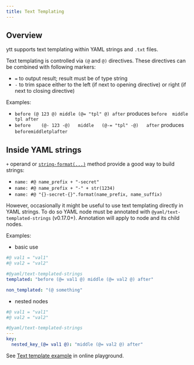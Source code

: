 ```yaml
---
title: Text Templating
---
```


## Overview

ytt supports text templating within YAML strings and `.txt` files.

Text templating is controlled via `(@` and `@)` directives. These directives can be combined with following markers:

- `=` to output result; result must be of type string
- `-` to trim space either to the left (if next to opening directive) or right (if next to closing directive)

Examples:

- `before (@ 123 @) middle (@= "tpl" @) after` produces `before  middle tpl after`
- `before    (@- 123 -@)   middle   (@-= "tpl" -@)   after` produces `beforemiddletplafter`

## Inside YAML strings

`+` operand or [`string·format(...)`](lang-ref-string.md) method provide a good way to build strings:

- `name: #@ name_prefix + "-secret"`
- `name: #@ name_prefix + "-" + str(1234)`
- `name: #@ "{}-secret-{}".format(name_prefix, name_suffix)`

However, occasionally it might be useful to use text templating directly in YAML strings. To do so YAML node must be annotated with `@yaml/text-templated-strings` (v0.17.0+). Annotation will apply to node and its child nodes.

Examples:

- basic use
```yaml
#@ val1 = "val1"
#@ val2 = "val2"

#@yaml/text-templated-strings
templated: "before (@= val1 @) middle (@= val2 @) after"

non_templated: "(@ something"
```

- nested nodes
```yaml
#@ val1 = "val1"
#@ val2 = "val2"

#@yaml/text-templated-strings
---
key:
  nested_key_(@= val1 @): "middle (@= val2 @) after"
```

See [Text template example](/ytt/#example:example-text-template) in online playground.
